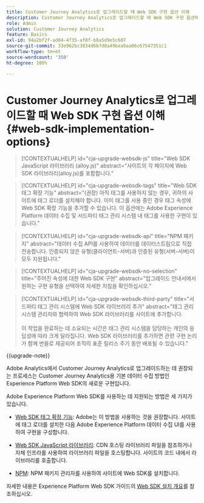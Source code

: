 ```yaml
---
title: Customer Journey Analytics로 업그레이드할 때 Web SDK 구현 옵션 이해
description: Customer Journey Analytics로 업그레이드할 때 Web SDK 구현 옵션에 대해 알아보기
role: Admin
solution: Customer Journey Analytics
feature: Basics
exl-id: 94a2bf2f-ad84-4f35-af8f-b8a5d9e5c607
source-git-commit: 33e962bc3834d6b7d0a49bea9aa06c67547351c1
workflow-type: tm+mt
source-wordcount: '350'
ht-degree: 100%

---
```


# Customer Journey Analytics로 업그레이드할 때 Web SDK 구현 옵션 이해 {#web-sdk-implementation-options}

<!-- markdownlint-disable MD034 -->

>[!CONTEXTUALHELP]
>id="cja-upgrade-websdk-js"
>title="Web SDK JavaScript 라이브러리 (alloy.js)"
>abstract="사이트의 각 페이지에 Web SDK 라이브러리(alloy.js)를 포함합니다."

<!-- markdownlint-enable MD034 -->

<!-- markdownlint-disable MD034 -->

>[!CONTEXTUALHELP]
>id="cja-upgrade-websdk-tags"
>title="Web SDK 태그 확장 기능"
>abstract="(권장) 아직 태그를 사용하지 않는 경우, 귀하의 사이트에 태그 로더를 설치해야 합니다. 이미 태그를 사용 중인 경우 태그 속성에 Web SDK 확장 기능을 추가할 수 있습니다. 이 옵션에는 Adobe Experience Platform 데이터 수집 및 서드파티 태그 관리 시스템 내 태그를 사용한 구현이 있습니다."

<!-- markdownlint-enable MD034 -->

<!-- markdownlint-disable MD034 -->

>[!CONTEXTUALHELP]
>id="cja-upgrade-websdk-api"
>title="NPM 패키지"
>abstract="데이터 수집 API를 사용하여 데이터를 데이터스트림으로 직접 전송합니다. 인증되지 않은 유형(클라이언트-서버)과 인증된 유형(서버-서버)이 모두 지원됩니다."

<!-- markdownlint-enable MD034 -->

<!-- markdownlint-disable MD034 -->

>[!CONTEXTUALHELP]
>id="cja-upgrade-websdk-no-selection"
>title="주어진 속성에 대한 Web SDK 구현"
>abstract="업그레이드 안내서에서 원하는 구현 유형을 선택하여 자세한 지침을 확인하십시오."

<!-- markdownlint-enable MD034 -->

<!-- markdownlint-disable MD034 -->

>[!CONTEXTUALHELP]
>id="cja-upgrade-websdk-third-party"
>title="서드파티 태그 관리 시스템에 Web SDK 라이브러리 추가"
>abstract="태그 관리 시스템 관리자와 협력하여 Web SDK 라이브러리를 사이트에 추가합니다.<br><br>이 작업을 완료하는 데 소요되는 시간은 태그 관리 시스템을 담당하는 개인의 응답성에 따라 크게 달라집니다. Web SDK 라이브러리를 추가하면 관련 구현 논리가 함께 번들로 제공되어 조직의 표준 릴리스 주기 동안 배포될 수 있습니다."

<!-- markdownlint-enable MD034 -->

{{upgrade-note}}

Adobe Analytics에서 Customer Journey Analytics로 업그레이드하는 데 권장되는 프로세스는 Customer Journey Analytics용 기본 데이터 수집 방법인 Experience Platform Web SDK의 새로운 구현입니다.

Adobe Experience Platform Web SDK를 사용하는 데 지원되는 방법은 세 가지가 있습니다.

* [Web SDK 태그 확장 기능](https://experienceleague.adobe.com/ko/docs/experience-platform/web-sdk/install/extension): Adobe는 이 방법을 사용하는 것을 권장합니다. 사이트에 태그 로더를 설치한 다음 Adobe Experience Platform 데이터 수집 UI를 사용하여 구현을 구성합니다.

* [Web SDK JavaScript 라이브러리](https://experienceleague.adobe.com/ko/docs/experience-platform/web-sdk/install/library): CDN 호스팅 라이브러리 파일을 참조하거나 자체 인프라를 사용하여 라이브러리 파일을 호스팅합니다. 사이트의 코드 내에서 라이브러리를 호출합니다.

* [NPM](https://experienceleague.adobe.com/ko/docs/experience-platform/web-sdk/install/npm): NPM 패키지 관리자를 사용하여 사이트에 Web SDK를 설치합니다.

자세한 내용은 Experience Platform Web SDK 가이드의 [Web SDK 설치 개요](https://experienceleague.adobe.com/ko/docs/experience-platform/web-sdk/install/overview)를 참조하십시오.
